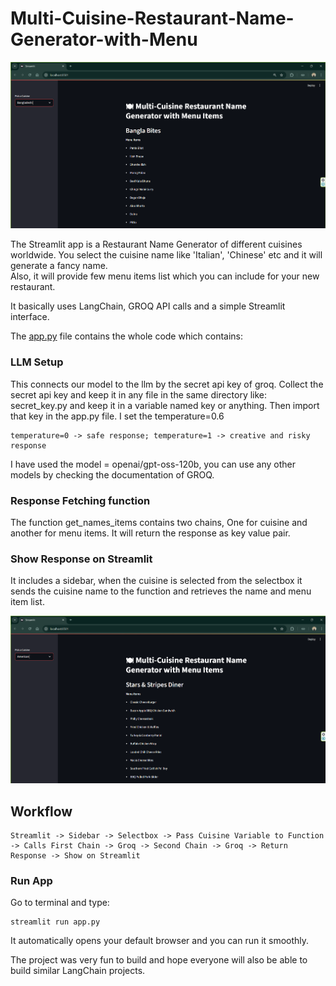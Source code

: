 # Multi-Cuisine-Restaurant-Name-Generator-with-Menu
![banglacuisine](assets/banglacuisine.png)

The Streamlit app is a Restaurant Name Generator of different cuisines worldwide. You select the cuisine name like 'Italian', 'Chinese' etc and it will generate a fancy name.   
Also, it will provide few menu items list which you can include for your new restaurant.

It basically uses LangChain, GROQ API calls and a simple Streamlit interface.

The [app.py](assets/app.py) file contains the whole code which contains:
### LLM Setup
This connects our model to the llm by the secret api key of groq. Collect the secret api key and keep it in any file in the same directory like: secret_key.py and keep it in a variable named key or anything.    Then import that key in the app.py file. 
I set the temperature=0.6 
```
temperature=0 -> safe response; temperature=1 -> creative and risky response
```

I have used the model = openai/gpt-oss-120b, you can use any other models by checking the documentation of GROQ.

### Response Fetching function
The function get_names_items contains two chains, One for cuisine and another for menu items.
It will return the response as key value pair.

### Show Response on Streamlit 
It includes a sidebar, when the cuisine is selected from the selectbox it sends the cuisine name to the function and retrieves the name and menu item list.

![americancuisine](assets/americancuisine.png)

## Workflow
```
Streamlit -> Sidebar -> Selectbox -> Pass Cuisine Variable to Function -> Calls First Chain -> Groq -> Second Chain -> Groq -> Return  Response -> Show on Streamlit
```

### Run App
Go to terminal and type:
```
streamlit run app.py
```
It automatically opens your default browser and you can run it smoothly.

The project was very fun to build and hope everyone will also be able to build similar LangChain projects.

